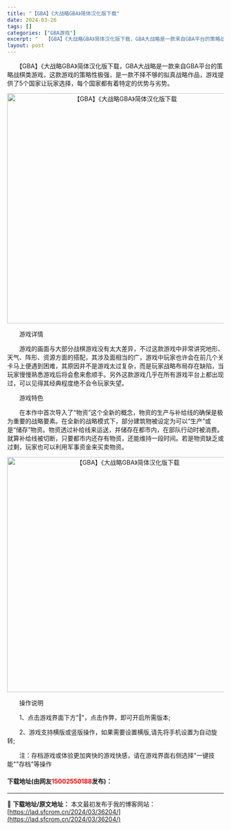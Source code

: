 ```yaml
---
title: "【GBA】《大战略GBA》简体汉化版下载"
date: 2024-03-26
tags: []
categories: ["GBA游戏"]
excerpt: "　　【GBA】《大战略GBA》简体汉化版下载，GBA大战略是一款来自GBA平台的策略战棋类游戏，这款游戏的策略性极强，是一款不择不够的拟真战略作品，游戏提供了5个国家让玩家选择，每个国家都有着特定的优势与劣势。 　　游戏详情 　　游戏的画面与大部分战棋游戏没有太大差异，不过这款游戏中非常讲究地形、天&hellip;"
layout: post
---
```


 <p>　　【GBA】《大战略GBA》简体汉化版下载，GBA大战略是一款来自GBA平台的策略战棋类游戏，这款游戏的策略性极强，是一款不择不够的拟真战略作品，游戏提供了5个国家让玩家选择，每个国家都有着特定的优势与劣势。</p> <p align="center"><img align="" border="0" src="https://lad.sfcrom.cn/wp-content/uploads/2024/03/20240326_6602635fb4a41.png" width="534" alt="【GBA】《大战略GBA》简体汉化版下载" /></p> <p>　　游戏详情</p> <p>　　游戏的画面与大部分战棋游戏没有太大差异，不过这款游戏中非常讲究地形、天气、阵形、资源方面的搭配，其涉及面相当的广，游戏中玩家也许会在前几个关卡马上便遇到困难，其原因并不是游戏太过复杂，而是玩家战略布局存在缺陷，当玩家慢慢熟悉游戏后将会愈来愈顺手。另外这款游戏几乎在所有游戏平台上都出现过，可以见得其经典程度绝不会令玩家失望。</p> <p>　　游戏特色</p> <p>　　在本作中首次导入了&ldquo;物资&rdquo;这个全新的概念，物资的生产与补给线的确保是极为重要的战略要素。在全新的战略模式下，部分建筑物被设定为可以&ldquo;生产&rdquo;或是&ldquo;储存&rdquo;物资。物资透过补给线来运送，并储存在都市内，在部队行动时被消费。就算补给线被切断，只要都市内还存有物资，还能维持一段时间。若是物资缺乏或过剩，玩家也可以利用军事资金来买卖物资。</p> <p align="center"><img align="" border="0" src="https://lad.sfcrom.cn/wp-content/uploads/2024/03/20240326_6602636053d5b.png" width="546" alt="【GBA】《大战略GBA》简体汉化版下载" /></p> <p>　　操作说明</p> <p>　　1、点击游戏界面下方&quot;‖&quot;，点击作弊，即可开启所需版本;</p> <p>　　2、游戏支持横版或竖版操作，如果需要设置横版,请先将手机设置为自动旋转;</p> <p>　　注：存档游戏或体验更加爽快的游戏快感，请在游戏界面右侧选择&quot;一键技能&quot;&quot;存档&quot;等操作</p> <p><h4>下载地址(由网友<font color="red">15002550188</font>发布)：</h4></p> 

---
📖 **下载地址/原文地址：** 本文最初发布于我的博客网站：[https://lad.sfcrom.cn/2024/03/36204/](https://lad.sfcrom.cn/2024/03/36204/)

